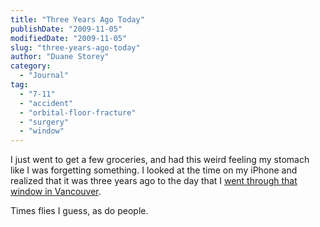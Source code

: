 ```yaml
---
title: "Three Years Ago Today"
publishDate: "2009-11-05"
modifiedDate: "2009-11-05"
slug: "three-years-ago-today"
author: "Duane Storey"
category:
  - "Journal"
tag:
  - "7-11"
  - "accident"
  - "orbital-floor-fracture"
  - "surgery"
  - "window"
---
```


I just went to get a few groceries, and had this weird feeling my stomach like I was forgetting something. I looked at the time on my iPhone and realized that it was three years ago to the day that I [went through that window in Vancouver](http://www.migratorynerd.com/blog/2006/saturday-night/).

Times flies I guess, as do people.
